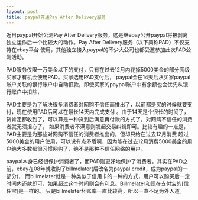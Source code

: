 ```yaml
---
layout: post
title: paypal开通Pay After Delivery服务
---
```


近日paypal开始公测Pay After Delivery服务，这是继ebay公开paypal将被剥离独立运作后一个比较大的动作。Pay After Delivery服务（以下简称PAD）不仅支持在ebay平台
使用，其他独立接入paypal的不少大公司也都受邀参加此次PAD公测活动。


PAD服务仅限一万美金以下的支付，只有在过去12月内花掉5000美金的部分高级买家才有机会使用PAD。买家选用PAD支付后，
paypal会在14天后从买家paypal账户关联的银行账户中自动扣款，即使买家的paypal账户中有余额也会优先从银行账户中扣除，


PAD主要是为了解决很多消费者对网购不信任而推出了，以前都是买的时候就要支付，现在使用PAD后可以在最长14天内完成支付
。由于14天是个很长的时间了，货肯定都收到了，可以算是一种货到后满意再付款的方式了，对网购不信任的消费者就无须担心了，
如果消费者不满意则发起交易纠纷即可。比较有趣的一点是，PAD主要是为那些对网购不信任的消费者推出的，但却只给在过去12月消费
超过5000美金的用户使用，可以说有点矛盾啊，因为能在过去12月消费5000美金的用户绝大多数都很习惯网购了，绝不是那种不信任网络的用户。


paypal本身已经很保护消费者了，而PAD则更好地保护了消费者。其实在PAD之前，ebay在08年就收购了billmelater(后改名为paypal credit，成为paypal的一部分)，
而billmelater就是一种类似于信用卡的一种的方式，用户可以购买后一定时间内还款即可，如果超过这个时间则会有利息。Billmelater和现在支付宝的[信任宝]是一样的。
只是billmelater坏账率一直比较高，所以一直不足为外人道。
